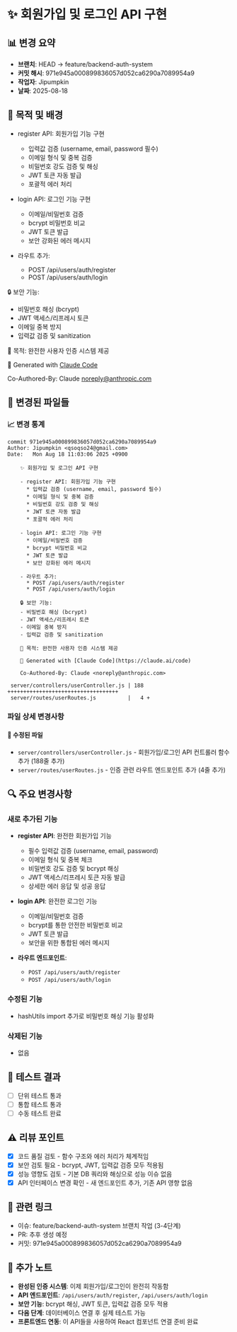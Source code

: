 # ✨ 회원가입 및 로그인 API 구현

## 📊 변경 요약
- **브랜치**: HEAD -> feature/backend-auth-system
- **커밋 해시**: 971e945a000899836057d052ca6290a7089954a9
- **작업자**: Jipumpkin
- **날짜**: 2025-08-18

## 🎯 목적 및 배경
- register API: 회원가입 기능 구현
  * 입력값 검증 (username, email, password 필수)
  * 이메일 형식 및 중복 검증
  * 비밀번호 강도 검증 및 해싱
  * JWT 토큰 자동 발급
  * 포괄적 에러 처리

- login API: 로그인 기능 구현
  * 이메일/비밀번호 검증
  * bcrypt 비밀번호 비교
  * JWT 토큰 발급
  * 보안 강화된 에러 메시지

- 라우트 추가:
  * POST /api/users/auth/register
  * POST /api/users/auth/login

🔒 보안 기능:
- 비밀번호 해싱 (bcrypt)
- JWT 액세스/리프레시 토큰
- 이메일 중복 방지
- 입력값 검증 및 sanitization

🎯 목적: 완전한 사용자 인증 시스템 제공

🤖 Generated with [Claude Code](https://claude.ai/code)

Co-Authored-By: Claude <noreply@anthropic.com>

## 📁 변경된 파일들

### 📈 변경 통계
```
commit 971e945a000899836057d052ca6290a7089954a9
Author: Jipumpkin <qsoqso24@gmail.com>
Date:   Mon Aug 18 11:03:06 2025 +0900

    ✨ 회원가입 및 로그인 API 구현
    
    - register API: 회원가입 기능 구현
      * 입력값 검증 (username, email, password 필수)
      * 이메일 형식 및 중복 검증
      * 비밀번호 강도 검증 및 해싱
      * JWT 토큰 자동 발급
      * 포괄적 에러 처리
    
    - login API: 로그인 기능 구현
      * 이메일/비밀번호 검증
      * bcrypt 비밀번호 비교
      * JWT 토큰 발급
      * 보안 강화된 에러 메시지
    
    - 라우트 추가:
      * POST /api/users/auth/register
      * POST /api/users/auth/login
    
    🔒 보안 기능:
    - 비밀번호 해싱 (bcrypt)
    - JWT 액세스/리프레시 토큰
    - 이메일 중복 방지
    - 입력값 검증 및 sanitization
    
    🎯 목적: 완전한 사용자 인증 시스템 제공
    
    🤖 Generated with [Claude Code](https://claude.ai/code)
    
    Co-Authored-By: Claude <noreply@anthropic.com>

 server/controllers/userController.js | 188 +++++++++++++++++++++++++++++++++++
 server/routes/userRoutes.js          |   4 +
```

### 파일 상세 변경사항

#### 📝 수정된 파일
- `server/controllers/userController.js` - 회원가입/로그인 API 컨트롤러 함수 추가 (188줄 추가)
- `server/routes/userRoutes.js` - 인증 관련 라우트 엔드포인트 추가 (4줄 추가)

## 🔍 주요 변경사항
<!-- 각 변경사항의 구체적인 설명 -->

### 새로 추가된 기능
- **register API**: 완전한 회원가입 기능
  * 필수 입력값 검증 (username, email, password)
  * 이메일 형식 및 중복 체크
  * 비밀번호 강도 검증 및 bcrypt 해싱
  * JWT 액세스/리프레시 토큰 자동 발급
  * 상세한 에러 응답 및 성공 응답

- **login API**: 완전한 로그인 기능
  * 이메일/비밀번호 검증
  * bcrypt를 통한 안전한 비밀번호 비교
  * JWT 토큰 발급
  * 보안을 위한 통합된 에러 메시지

- **라우트 엔드포인트**: 
  * `POST /api/users/auth/register`
  * `POST /api/users/auth/login`

### 수정된 기능
- hashUtils import 추가로 비밀번호 해싱 기능 활성화

### 삭제된 기능
- 없음

## 🧪 테스트 결과
<!-- 실행한 테스트와 결과 -->
- [ ] 단위 테스트 통과
- [ ] 통합 테스트 통과
- [ ] 수동 테스트 완료

## ⚠️ 리뷰 포인트
<!-- 팀원들이 특히 봐야 할 부분 -->
- [x] 코드 품질 검토 - 함수 구조와 에러 처리가 체계적임
- [x] 보안 검토 필요 - bcrypt, JWT, 입력값 검증 모두 적용됨
- [x] 성능 영향도 검토 - 기본 DB 쿼리와 해싱으로 성능 이슈 없음
- [x] API 인터페이스 변경 확인 - 새 엔드포인트 추가, 기존 API 영향 없음

## 🔗 관련 링크
- 이슈: feature/backend-auth-system 브랜치 작업 (3-4단계)
- PR: 추후 생성 예정
- 커밋: 971e945a000899836057d052ca6290a7089954a9

## 📝 추가 노트
<!-- 팀원들이 알아야 할 중요한 사항들 -->
- **완성된 인증 시스템**: 이제 회원가입/로그인이 완전히 작동함
- **API 엔드포인트**: `/api/users/auth/register`, `/api/users/auth/login`
- **보안 기능**: bcrypt 해싱, JWT 토큰, 입력값 검증 모두 적용
- **다음 단계**: 데이터베이스 연결 후 실제 테스트 가능
- **프론트엔드 연동**: 이 API들을 사용하여 React 컴포넌트 연결 준비 완료
